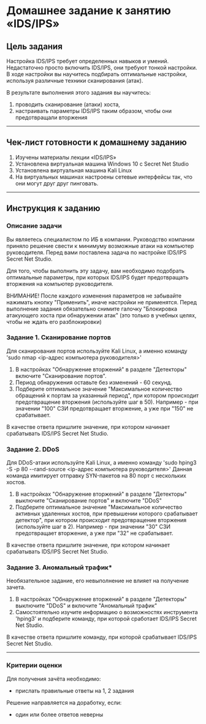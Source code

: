 # Домашнее задание к занятию «IDS/IPS»

## Цель задания

Настройка IDS/IPS требует определенных навыков и умений. Недастаточно просто включить IDS/IPS, они требуют тонкой настройки. В ходе настройки вы научитесь подбирать оптимальные настройки, используя различные техники сканирования (атак).

В результате выполнения этого задания вы научитесь:

1. проводить сканирование (атаки) хоста,
2. настраивать параметры IDS/IPS таким образом, чтобы они предотвращали вторжения

------

## Чек-лист готовности к домашнему заданию

1. Изучены материалы лекции «IDS/IPS»
2. Установлена виртуальная машина Windows 10 с Secret Net Studio
3. Установлена виртуальная машина Kali Linux
4. На виртуальных машинах настроены сетевые интерфейсы так, что они могут друг друг пинговать.

------

## Инструкция к заданию

### Описание задачи

Вы являетесь специалистом по ИБ в компании. Руководство компании приняло решение свести к минимуму возможные атаки на компьютер руководителя. Перед вами поставлена задача по настройке IDS/IPS Secret Net Studio.

Для того, чтобы выполнить эту задачу, вам необходимо подобрать оптимальные параметры, при которых IDS/IPS будет предотвращать вторжения на компьютер руководителя.

ВНИМАНИЕ! После каждого изменения параметров не забывайте нажимать кнопку "Применить", иначе настройки не применятся.
Перед выполнение задания обязательно снимите галочку "Блокировка атакующего хоста при обнаружении атак" (это только в учебных целях, чтобы не ждать его разблокировки)

### Задание 1. Сканирование портов

Для сканирования портов используйте Kali Linux, а именно команду 'sudo nmap <ip-адрес компьютера руководителя>'

1) В настройках "Обнаружение вторжений" в разделе "Детекторы" включите "Сканирование портов".
2) Период обнаружения оставьте без изменений - 60 секунд.
3) Подберите оптимальное значение "Максимальное количество обращений к портам за указанный период", при котором происходит предотвращение вторжения (используйте шаг в 50). Например - при значении "100" СЗИ предотвращает вторжение, а уже при "150" не срабатывает.

В качестве ответа пришлите значение, при котором начинает срабатывать IDS/IPS Secret Net Studio.

### Задание 2. DDoS

Для DDoS-атаки используйте Kali Linux, а именно команду 'sudo hping3 -S -p 80 --rand-source <ip-адрес компьютера руководителя>'
Данная команда имитирует отправку SYN-пакетов на 80 порт с нескольких хостов.

1) В настройках "Обнаружение вторжений" в разделе "Детекторы" выключите "Сканирование портов" и включите "DDoS"
2) Подберите оптимальное значение "Максимальное количество активных удаленных хостов, при превышении которого срабатывает детектор", при котором происходит предотвращение вторжения (используйте шаг в 2). Например - при значении "30" СЗИ предотвращает вторжение, а уже при "32" не срабатывает.

В качестве ответа пришлите значение, при котором начинает срабатывать IDS/IPS Secret Net Studio.

### Задание 3. Аномальный трафик*
Необязательное задание, его невыполнение не влияет на получение зачета.

1) В настройках "Обнаружение вторжений" в разделе "Детекторы" выключите "DDoS" и включите "Аномальный трафик"
2) Самостоятельно изучите информацию о возможностях инструмента 'hping3' и подберите команду, при которой сработает IDS/IPS Secret Net Studio.

В качестве ответа пришлите команду, при которой срабатывает IDS/IPS Secret Net Studio.

------

### Критерии оценки

Для получения зачёта необходимо:
- прислать правильные ответы на 1, 2 задания

Решение направляется на доработку, если:
- один или более ответов неверны

